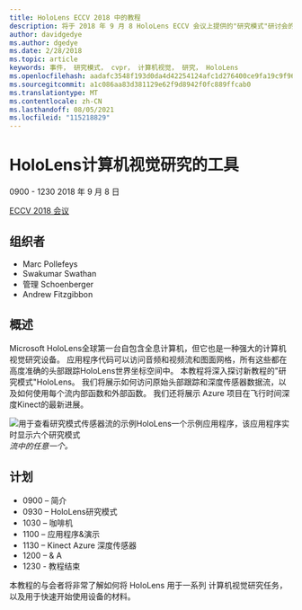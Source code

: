 ```yaml
---
title: HoloLens ECCV 2018 中的教程
description: 将于 2018 年 9 月 8 HoloLens ECCV 会议上提供的"研究模式"研讨会的概述和计划。
author: davidgedye
ms.author: dgedye
ms.date: 2/28/2018
ms.topic: article
keywords: 事件， 研究模式， cvpr， 计算机视觉， 研究， HoloLens
ms.openlocfilehash: aadafc3548f193d0da4d42254124afc1d276400ce9fa19c9f968bc0c960562db
ms.sourcegitcommit: a1c086aa83d381129e62f9d8942f0fc889ffcab0
ms.translationtype: MT
ms.contentlocale: zh-CN
ms.lasthandoff: 08/05/2021
ms.locfileid: "115218829"
---
```

# <a name="hololens-as-a-tool-for-computer-vision-research"></a>HoloLens计算机视觉研究的工具
0900 - 1230 2018 年 9 月 8 日

[ECCV 2018 会议](https://eccv2018.org)

## <a name="organizers"></a>组织者
* Marc Pollefeys
* Swakumar Swathan
* 管理 Schoenberger
* Andrew Fitzgibbon

## <a name="overview"></a>概述
Microsoft HoloLens全球第一台自包含全息计算机，但它也是一种强大的计算机视觉研究设备。
应用程序代码可以访问音频和视频流和图面网格，所有这些都在高度准确的头部跟踪HoloLens世界坐标空间中。 本教程将深入探讨新教程的"研究模式"HoloLens。
我们将展示如何访问原始头部跟踪和深度传感器数据流，以及如何使用每个流内部函数和外部函数。  我们还将展示 Azure 项目在飞行时间深度Kinect的最新进展。

![用于查看研究模式传感器流的示例HoloLens一个示例应用程序，该应用程序实时显示六个研究模式 ](../develop/platform-capabilities-and-apis/images/sensor-stream-viewer.jpg)
 *流中的任意一个。*

## <a name="schedule"></a>计划
* 0900 – 简介
* 0930 – HoloLens研究模式
* 1030 – 咖啡机
* 1100 – 应用程序&演示
* 1130 – Kinect Azure 深度传感器
* 1200 – & A
* 1230 - 教程结束

本教程的与会者将非常了解如何将 HoloLens 用于一系列 计算机视觉研究任务，以及用于快速开始使用设备的材料。
